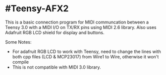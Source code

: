 #Teensy-AFX2
===========

This is a basic connection program for MIDI communcation between a Teensy 3.0 
with a MIDI I/O on TX/RX pins using MIDI 2.6 library.
Also uses Adafruit RGB LCD shield for display and buttons.

Some Notes:
- For adafruit RGB LCD to work with Teensy, need to change the lines with both
cpp files (LCD & MCP23017) from Wire1 to Wire, otherwise it won't compile
- This is not compatible with MIDI 3.0 library.
